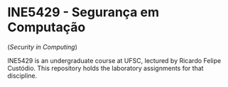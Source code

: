 INE5429 - Segurança em Computação
=================================
(*Security in Computing*)

INE5429 is an undergraduate course at UFSC,
lectured by Ricardo Felipe Custódio.
This repository holds the laboratory assignments for that discipline.
